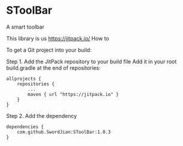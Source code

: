 # SToolBar
A smart toolbar

This library is us https://jitpack.io/
How to

To get a Git project into your build:

Step 1. Add the JitPack repository to your build file
Add it in your root build.gradle at the end of repositories:

	allprojects {
		repositories {
			...
			maven { url "https://jitpack.io" }
		}
	}
Step 2. Add the dependency

	dependencies {
		com.github.SwordJian:SToolBar:1.0.3
	}
